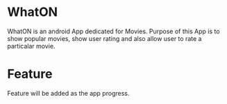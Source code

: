 WhatON
========

WhatON is an android App dedicated for Movies. Purpose of this App is to show popular movies, show user rating and also allow user to rate a particalar movie.

Feature
=======

Feature will be added as the app progress.